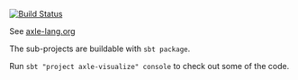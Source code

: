 [![Build Status](https://secure.travis-ci.org/adampingel/axle.png)](http://travis-ci.org/adampingel/axle)

See [axle-lang.org](http://axle-lang.org/)

The sub-projects are buildable with `sbt package`.

Run `sbt "project axle-visualize" console` to check out some of the code.
